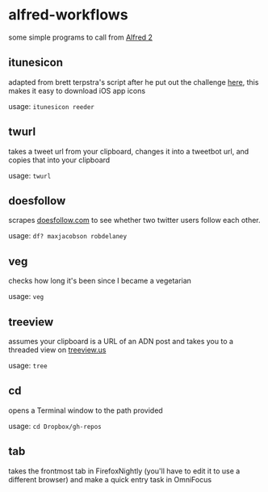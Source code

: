# alfred-workflows

some simple programs to call from [Alfred 2](http://alfredapp.com)

## itunesicon

adapted from brett terpstra's script after he put out the challenge [here](http://brettterpstra.com/2013/04/30/web-excursions-for-april-30-2013/), this makes it easy to download iOS app icons

usage: `itunesicon reeder`

## twurl

takes a tweet url from your clipboard, changes it into a tweetbot url, and copies that into your clipboard

usage: `twurl`

## doesfollow

scrapes [doesfollow.com](http://doesfollow.com) to see whether two twitter users follow each other.

usage: `df? maxjacobson robdelaney`

## veg

checks how long it's been since I became a vegetarian

usage: `veg`

## treeview

assumes your clipboard is a URL of an ADN post and takes you to a threaded view on [treeview.us](http://treeview.us)

usage: `tree`

## cd

opens a Terminal window to the path provided

usage: `cd Dropbox/gh-repos`

## tab

takes the frontmost tab in FirefoxNightly (you'll have to edit it to use a different browser) and make a quick entry task in OmniFocus
